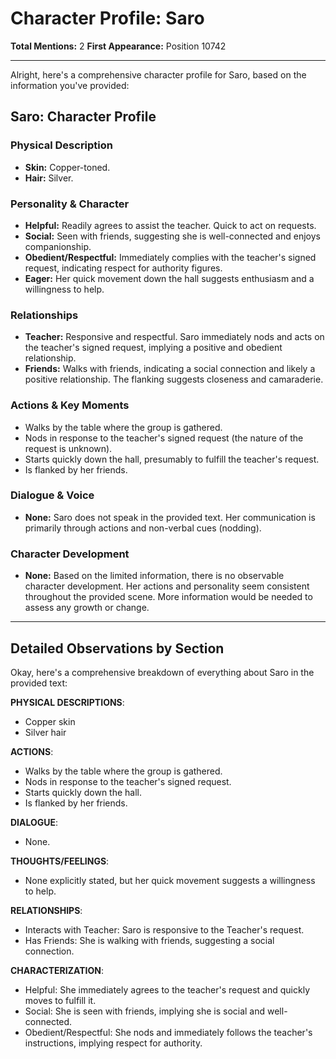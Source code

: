 # Character Profile: Saro

**Total Mentions:** 2
**First Appearance:** Position 10742

---

Alright, here's a comprehensive character profile for Saro, based on the information you've provided:

## Saro: Character Profile

### Physical Description

*   **Skin:** Copper-toned.
*   **Hair:** Silver.

### Personality & Character

*   **Helpful:** Readily agrees to assist the teacher. Quick to act on requests.
*   **Social:** Seen with friends, suggesting she is well-connected and enjoys companionship.
*   **Obedient/Respectful:** Immediately complies with the teacher's signed request, indicating respect for authority figures.
*   **Eager:** Her quick movement down the hall suggests enthusiasm and a willingness to help.

### Relationships

*   **Teacher:** Responsive and respectful. Saro immediately nods and acts on the teacher's signed request, implying a positive and obedient relationship.
*   **Friends:** Walks with friends, indicating a social connection and likely a positive relationship. The flanking suggests closeness and camaraderie.

### Actions & Key Moments

*   Walks by the table where the group is gathered.
*   Nods in response to the teacher's signed request (the nature of the request is unknown).
*   Starts quickly down the hall, presumably to fulfill the teacher's request.
*   Is flanked by her friends.

### Dialogue & Voice

*   **None:** Saro does not speak in the provided text. Her communication is primarily through actions and non-verbal cues (nodding).

### Character Development

*   **None:** Based on the limited information, there is no observable character development. Her actions and personality seem consistent throughout the provided scene. More information would be needed to assess any growth or change.

---

## Detailed Observations by Section

Okay, here's a comprehensive breakdown of everything about Saro in the provided text:

**PHYSICAL DESCRIPTIONS**:

*   Copper skin
*   Silver hair

**ACTIONS**:

*   Walks by the table where the group is gathered.
*   Nods in response to the teacher's signed request.
*   Starts quickly down the hall.
*   Is flanked by her friends.

**DIALOGUE**:

*   None.

**THOUGHTS/FEELINGS**:

*   None explicitly stated, but her quick movement suggests a willingness to help.

**RELATIONSHIPS**:

*   Interacts with Teacher: Saro is responsive to the Teacher's request.
*   Has Friends: She is walking with friends, suggesting a social connection.

**CHARACTERIZATION**:

*   Helpful: She immediately agrees to the teacher's request and quickly moves to fulfill it.
*   Social: She is seen with friends, implying she is social and well-connected.
*   Obedient/Respectful: She nods and immediately follows the teacher's instructions, implying respect for authority.
